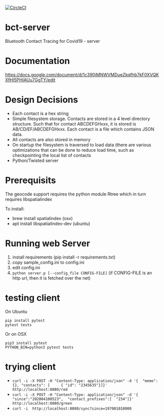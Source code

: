 [![CircleCI](https://circleci.com/gh/mitra42/bct-server.svg?style=svg)](https://circleci.com/gh/mitra42/bct-server)

	
# bct-server
Bluetooth Contact Tracing for Covid19 - server

# Documentation

https://docs.google.com/document/d/1c390iMNWVMDueZkqfhb7kF0XVQKXfHl5PHIAUu7GgTY/edit

# Design Decisions

* Each contact is a hex string
* Simple filesystem storage.  Contacts are stored in a 4 level directory structure.  Such that for contact ABCDEFGHxxx, it is stored is AB/CD/EF/ABCDEFGHxxx.  Each contact is a file which contains JSON data.
* All contacts are also stored in memory
* On startup the filesystem is traversed to load data (there are various optimizations that can be done to reduce load time, such as checkpointing the local list of contacts
* Python/Twisted server

# Prerequisits

The geocode support requires the python module Rtree which in turn requires libspatialindex

To install:
* brew install spatialindex (osx)
* apt install libspatialindex-dev (ubuntu)

# Running web Server

1. install requirements (pip install -r requirements.txt)
2. copy sample_config.ini to config.ini
3. edit config.ini
4. ``python server.p [--config_file CONFIG-FILE]`` (if CONFIG-FILE is an http url, then it is fetched over the net)

# testing client
On Ubuntu
```
pip install pytest
pytest tests
```

Or on OSX
```
pip3 install pytest
PYTHON_BIN=python3 pytest tests
```
# trying client

* ``curl -i -X POST -H "Content-Type: application/json" -d '{  "memo":  {}, "contacts": [     { "id": "2345635"}]}' http://localhost:8080/red``
* ``curl -i -X POST -H "Content-Type: application/json" -d '{ "since":"202004100523",  "contact_prefixes":[  "234"]}' http://localhost:8080/green``
* ``curl -i  http://localhost:8080/sync?since=197001010000``

